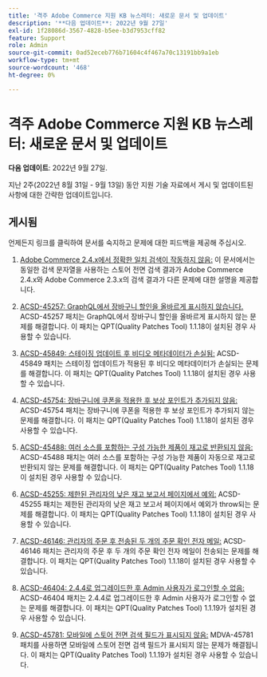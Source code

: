 ```yaml
---
title: '격주 Adobe Commerce 지원 KB 뉴스레터: 새로운 문서 및 업데이트'
description: '**다음 업데이트**: 2022년 9월 27일'
exl-id: 1f28086d-3567-4828-b5ee-b3d7953cff82
feature: Support
role: Admin
source-git-commit: 0ad52eceb776b71604c4f467a70c13191bb9a1eb
workflow-type: tm+mt
source-wordcount: '468'
ht-degree: 0%

---
```


# 격주 Adobe Commerce 지원 KB 뉴스레터: 새로운 문서 및 업데이트

**다음 업데이트**: 2022년 9월 27일.

지난 2주(2022년 8월 31일 - 9월 13일) 동안 지원 기술 자료에서 게시 및 업데이트된 사항에 대한 간략한 업데이트입니다.

## 게시됨

언제든지 링크를 클릭하여 문서를 숙지하고 문제에 대한 피드백을 제공해 주십시오.

1. [Adobe Commerce 2.4.x에서 정확한 일치 검색이 작동하지 않음:](/help/troubleshooting/miscellaneous/exact-match-search-for-product-not-working-in-adobe-commerce.md) 이 문서에서는 동일한 검색 문자열을 사용하는 스토어 전면 검색 결과가 Adobe Commerce 2.4.x와 Adobe Commerce 2.3.x의 검색 결과가 다른 문제에 대한 설명을 제공합니다.

1. [ACSD-45257: GraphQL에서 장바구니 할인을 올바르게 표시하지 않습니다.](/help/support-tools/patches-available-in-qpt-tool/v1-1-18/acsd-45257-graphql-doesnt-display-cart-discount-correctly.md) ACSD-45257 패치는 GraphQL에서 장바구니 할인을 올바르게 표시하지 않는 문제를 해결합니다. 이 패치는 QPT(Quality Patches Tool) 1.1.18이 설치된 경우 사용할 수 있습니다.

1. [ACSD-45849: 스테이징 업데이트 후 비디오 메타데이터가 손실됨:](/help/support-tools/patches-available-in-qpt-tool/v1-1-18/acsd-45849-video-metadata-lost-after-staging-update.md) ACSD-45849 패치는 스테이징 업데이트가 적용된 후 비디오 메타데이터가 손실되는 문제를 해결합니다. 이 패치는 QPT(Quality Patches Tool) 1.1.18이 설치된 경우 사용할 수 있습니다.

1. [ACSD-45754: 장바구니에 쿠폰을 적용한 후 보상 포인트가 추가되지 않음:](https://experienceleague.adobe.com/docs/commerce-knowledge-base/kb/support-tools/patches/acsd-45754-reward-points-not-added-after-applying-coupon-to-the-cart.html?lang=ko) ACSD-45754 패치는 장바구니에 쿠폰을 적용한 후 보상 포인트가 추가되지 않는 문제를 해결합니다. 이 패치는 QPT(Quality Patches Tool) 1.1.18이 설치된 경우 사용할 수 있습니다.

1. [ACSD-45488: 여러 소스를 포함하는 구성 가능한 제품이 재고로 반환되지 않음:](/help/support-tools/patches-available-in-qpt-tool/v1-1-18/acsd-45488-configurable-product-with-multiple-sources-not-returned-to-in-stock.md) ACSD-45488 패치는 여러 소스를 포함하는 구성 가능한 제품이 자동으로 재고로 반환되지 않는 문제를 해결합니다. 이 패치는 QPT(Quality Patches Tool) 1.1.18이 설치된 경우 사용할 수 있습니다.

1. [ACSD-45255: 제한된 관리자의 낮은 재고 보고서 페이지에서 예외:](/help/support-tools/patches-available-in-qpt-tool/v1-1-18/acsd-45255-exception-on-low-stock-report-page-for-restricted-admin-user.md) ACSD-45255 패치는 제한된 관리자의 낮은 재고 보고서 페이지에서 예외가 throw되는 문제를 해결합니다. 이 패치는 QPT(Quality Patches Tool) 1.1.18이 설치된 경우 사용할 수 있습니다.

1. [ACSD-46146: 관리자의 주문 후 전송된 두 개의 주문 확인 전자 메일:](/help/support-tools/patches-available-in-qpt-tool/v1-1-18/acsd-46146-two-order-confirmation-emails-are-sent-after-placing-order-from-admin.md) ACSD-46146 패치는 관리자의 주문 후 두 개의 주문 확인 전자 메일이 전송되는 문제를 해결합니다. 이 패치는 QPT(Quality Patches Tool) 1.1.18이 설치된 경우 사용할 수 있습니다.

1. [ACSD-46404: 2.4.4로 업그레이드한 후 Admin 사용자가 로그인할 수 없음:](/help/support-tools/patches-available-in-qpt-tool/v1-1-19/acsd-46404-admin-user-cannot-log-in-after-upgrading-to-2-4-4.md) ACSD-46404 패치는 2.4.4로 업그레이드한 후 Admin 사용자가 로그인할 수 없는 문제를 해결합니다. 이 패치는 QPT(Quality Patches Tool) 1.1.19가 설치된 경우 사용할 수 있습니다.

1. [ACSD-45781: 모바일에 스토어 전면 검색 필드가 표시되지 않음:](/help/support-tools/patches-available-in-qpt-tool/v1-1-19/acsd-45781-store-front-search-field-not-displayed-on-mobile.md) MDVA-45781 패치를 사용하면 모바일에 스토어 전면 검색 필드가 표시되지 않는 문제가 해결됩니다. 이 패치는 QPT(Quality Patches Tool) 1.1.19가 설치된 경우 사용할 수 있습니다.
